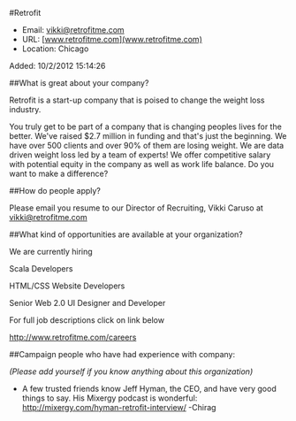 #Retrofit

* Email: [vikki@retrofitme.com](mailto:vikki@retrofitme.com)
* URL: [www.retrofitme.com](www.retrofitme.com)
* Location: Chicago

Added: 10/2/2012 15:14:26

##What is great about your company?

Retrofit is a start-up company that is poised to change the weight loss industry. 

You truly get to be part of a company that is changing peoples lives for the better. We've raised $2.7 million in funding and that's just the beginning. We have over 500 clients and over 90% of them are losing weight. We are data driven weight loss led by a team of experts! We offer competitive salary with potential equity in the company as well as work life balance. Do you want to make a difference? 

##How do people apply?

Please email you resume to our Director of Recruiting, Vikki Caruso at vikki@retrofitme.com

##What kind of opportunities are available at your organization?

We are currently hiring 



Scala Developers

HTML/CSS Website Developers

Senior Web 2.0 UI Designer and Developer



For full job descriptions click on link below

http://www.retrofitme.com/careers

##Campaign people who have had experience with company:

*(Please add yourself if you know anything about this organization)*

* A few trusted friends know Jeff Hyman, the CEO, and have very good things to say. His Mixergy podcast is wonderful: http://mixergy.com/hyman-retrofit-interview/ -Chirag


    